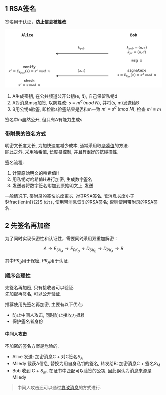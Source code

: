 
## 1 RSA签名

签名用于认证，**防止信息被篡改**

![|500](../../../attach/Pasted%20image%2020230420140708.png)

1. A生成密钥, 在公共频道公开公钥(e, N), 自己保留私钥d
2. A对消息msg加签, 以防篡改: $s \equiv m^{d}\; (mod\ N)$, 并将(s, m)发送给B
3. B用公钥e验签, 即检验s验签结果是否和m一致 $m' \equiv s^{d}\; (mod\ N)$, 检查 $m'\equiv m$

签名中m虽然公开, 但只有A有能力生成s

### 带附录的签名方式

明密文长度太长, 为加快速度减少成本, 通常采用取[杂凑值](../../杂凑函数/杂凑函数.md)的方法.  
除此之外, 采用哈希值, 长度易控制, 并且有很好的抗碰撞性.

签名流程:
1. 计算原始明文的哈希值H
2. 用私钥对哈希值H进行加密, 生成数字签名
3. 发送者将数字签名附加到原始明文上, 发送

一般情况下, 带附录的签名长度更长. 对于RSA签名, 若消息长度小于 $\frac{len(n)}{2}$ `bits`, 使用带消息恢复的RSA签名; 否则使用带附录的RSA签名.

## 2 先签名再加密

为了同时实现保密性和认证性，需要同时采用双重加解密：

$$A\longrightarrow E_{SK_{A}} \longrightarrow E_{PK_{B}}\longrightarrow D_{SK_{B}}\longrightarrow D_{PK_{A}} \longrightarrow B$$

其中$PK_{B}$用于保密, $PK_{A}$用于认证.  

### 顺序合理性

先签名再加密, 只有接收者可以验证.  
先加密再签名, 可以公开验证.

推荐使用先签名再加密, 主要有以下优点:  
- 防止中间人攻击, 同时防止接收方抵赖
- 保护签名者身份

#### 中间人攻击

不加密的签名方案是危险的.

- Alice 发送: 加密消息C + 对C签名$S_{A}$
- Miledy 截获A信息, 替换为用自身私钥的签名, 转发给B: 加密消息C + 签名$S_{M}$
- Bob 收到 C + $S_M$, 在证书中匹配可以验签的公钥, 因此误认为消息来源是Miledy

> 中间人攻击还可以通过[篡改消息](./RSA-攻击/RSA-篡改攻击)的方式进行.

